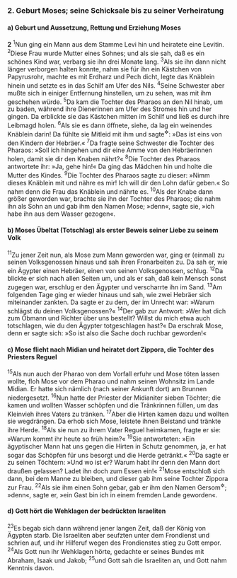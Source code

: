 ### 2. Geburt Moses; seine Schicksale bis zu seiner Verheiratung

#### a) Geburt und Aussetzung, Rettung und Erziehung Moses

__2__
<sup>1</sup>Nun ging ein Mann aus dem Stamme Levi hin und heiratete eine Levitin.
<sup>2</sup>Diese Frau wurde Mutter eines Sohnes; und als sie sah, daß es ein schönes Kind war, verbarg sie ihn drei Monate lang.
<sup>3</sup>Als sie ihn dann nicht länger verborgen halten konnte, nahm sie für ihn ein Kästchen von Papyrusrohr, machte es mit Erdharz und Pech dicht, legte das Knäblein hinein und setzte es in das Schilf am Ufer des Nils.
<sup>4</sup>Seine Schwester aber mußte sich in einiger Entfernung hinstellen, um zu sehen, was mit ihm geschehen würde.
<sup>5</sup>Da kam die Tochter des Pharaos an den Nil hinab, um zu baden, während ihre Dienerinnen am Ufer des Stromes hin und her gingen. Da erblickte sie das Kästchen mitten im Schilf und ließ es durch ihre Leibmagd holen.
<sup>6</sup>Als sie es dann öffnete, siehe, da lag ein weinendes Knäblein darin! Da fühlte sie Mitleid mit ihm und sagte<sup title="oder: dachte">&#x2732;</sup>: »Das ist eins von den Kindern der Hebräer.«
<sup>7</sup>Da fragte seine Schwester die Tochter des Pharaos: »Soll ich hingehen und dir eine Amme von den Hebräerinnen holen, damit sie dir den Knaben nährt?«
<sup>8</sup>Die Tochter des Pharaos antwortete ihr: »Ja, gehe hin!« Da ging das Mädchen hin und holte die Mutter des Kindes.
<sup>9</sup>Die Tochter des Pharaos sagte zu dieser: »Nimm dieses Knäblein mit und nähre es mir! Ich will dir den Lohn dafür geben.« So nahm denn die Frau das Knäblein und nährte es.
<sup>10</sup>Als der Knabe dann größer geworden war, brachte sie ihn der Tochter des Pharaos; die nahm ihn als Sohn an und gab ihm den Namen Mose; »denn«, sagte sie, »ich habe ihn aus dem Wasser gezogen«.

#### b) Moses Übeltat (Totschlag) als erster Beweis seiner Liebe zu seinem Volk

<sup>11</sup>Zu jener Zeit nun, als Mose zum Mann geworden war, ging er (einmal) zu seinen Volksgenossen hinaus und sah ihren Fronarbeiten zu. Da sah er, wie ein Ägypter einen Hebräer, einen von seinen Volksgenossen, schlug.
<sup>12</sup>Da blickte er sich nach allen Seiten um, und als er sah, daß kein Mensch sonst zugegen war, erschlug er den Ägypter und verscharrte ihn im Sand.
<sup>13</sup>Am folgenden Tage ging er wieder hinaus und sah, wie zwei Hebräer sich miteinander zankten. Da sagte er zu dem, der im Unrecht war: »Warum schlägst du deinen Volksgenossen?«
<sup>14</sup>Der gab zur Antwort: »Wer hat dich zum Obmann und Richter über uns bestellt? Willst du mich etwa auch totschlagen, wie du den Ägypter totgeschlagen hast?« Da erschrak Mose, denn er sagte sich: »So ist also die Sache doch ruchbar geworden!«

#### c) Mose flieht nach Midian und heiratet dort Zippora, die Tochter des Priesters Reguel

<sup>15</sup>Als nun auch der Pharao von dem Vorfall erfuhr und Mose töten lassen wollte, floh Mose vor dem Pharao und nahm seinen Wohnsitz im Lande Midian. Er hatte sich nämlich (nach seiner Ankunft dort) am Brunnen niedergesetzt.
<sup>16</sup>Nun hatte der Priester der Midianiter sieben Töchter; die kamen und wollten Wasser schöpfen und die Tränkrinnen füllen, um das Kleinvieh ihres Vaters zu tränken.
<sup>17</sup>Aber die Hirten kamen dazu und wollten sie wegdrängen. Da erhob sich Mose, leistete ihnen Beistand und tränkte ihre Herde.
<sup>18</sup>Als sie nun zu ihrem Vater Reguel heimkamen, fragte er sie: »Warum kommt ihr heute so früh heim?«
<sup>19</sup>Sie antworteten: »Ein ägyptischer Mann hat uns gegen die Hirten in Schutz genommen, ja, er hat sogar das Schöpfen für uns besorgt und die Herde getränkt.«
<sup>20</sup>Da sagte er zu seinen Töchtern: »Und wo ist er? Warum habt ihr denn den Mann dort draußen gelassen? Ladet ihn doch zum Essen ein!«
<sup>21</sup>Mose entschloß sich dann, bei dem Manne zu bleiben, und dieser gab ihm seine Tochter Zippora zur Frau.
<sup>22</sup>Als sie ihm einen Sohn gebar, gab er ihm den Namen Gersom<sup title="d.h. Gast der Fremde?">&#x2732;</sup>; »denn«, sagte er, »ein Gast bin ich in einem fremden Lande geworden«.

#### d) Gott hört die Wehklagen der bedrückten Israeliten

<sup>23</sup>Es begab sich dann während jener langen Zeit, daß der König von Ägypten starb. Die Israeliten aber seufzten unter dem Frondienst und schrien auf, und ihr Hilferuf wegen des Frondienstes stieg zu Gott empor.
<sup>24</sup>Als Gott nun ihr Wehklagen hörte, gedachte er seines Bundes mit Abraham, Isaak und Jakob;
<sup>25</sup>und Gott sah die Israeliten an, und Gott nahm Kenntnis davon.